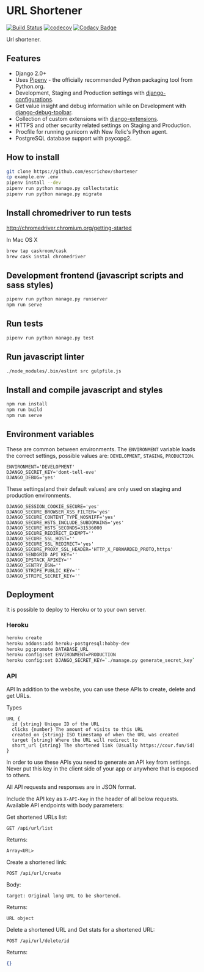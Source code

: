 # URL Shortener
[![Build Status](https://travis-ci.org/escrichov/shortener.svg?branch=master)](https://travis-ci.org/escrichov/shortener)
[![codecov](https://codecov.io/gh/escrichov/shortener/branch/master/graph/badge.svg)](https://codecov.io/gh/escrichov/shortener)
[![Codacy Badge](https://api.codacy.com/project/badge/Grade/4172b033b6ec441983df62d40d3e7499)](https://www.codacy.com/app/escrichov/shortener?utm_source=github.com&amp;utm_medium=referral&amp;utm_content=escrichov/shortener&amp;utm_campaign=Badge_Grade)

Url shortener.

## Features

  - Django 2.0+
  - Uses [Pipenv](https://github.com/kennethreitz/pipenv) - the officially recommended Python packaging tool from Python.org.
  - Development, Staging and Production settings with [django-configurations](https://django-configurations.readthedocs.org).
  - Get value insight and debug information while on Development with [django-debug-toolbar](https://django-debug-toolbar.readthedocs.org).
  - Collection of custom extensions with [django-extensions](http://django-extensions.readthedocs.org).
  - HTTPS and other security related settings on Staging and Production.
  - Procfile for running gunicorn with New Relic's Python agent.
  - PostgreSQL database support with psycopg2.

## How to install

```bash
git clone https://github.com/escrichov/shortener
cp example.env .env
pipenv install --dev
pipenv run python manage.py collectstatic
pipenv run python manage.py migrate
```

## Install chromedriver to run tests

http://chromedriver.chromium.org/getting-started

In Mac OS X

```bash
brew tap caskroom/cask
brew cask instal chromedriver
```

## Development frontend (javascript scripts and sass styles)
```bash
pipenv run python manage.py runserver
npm run serve
```

## Run tests

```bash
pipenv run python manage.py test
```

## Run javascript linter

```bash
./node_modules/.bin/eslint src gulpfile.js
```

## Install and compile javascript and styles

```bash
npm run install
npm run build
npm run serve
```

## Environment variables

These are common between environments. The `ENVIRONMENT` variable loads the correct settings, possible values are: `DEVELOPMENT`, `STAGING`, `PRODUCTION`.

```
ENVIRONMENT='DEVELOPMENT'
DJANGO_SECRET_KEY='dont-tell-eve'
DJANGO_DEBUG='yes'
```

These settings(and their default values) are only used on staging and production environments.

```
DJANGO_SESSION_COOKIE_SECURE='yes'
DJANGO_SECURE_BROWSER_XSS_FILTER='yes'
DJANGO_SECURE_CONTENT_TYPE_NOSNIFF='yes'
DJANGO_SECURE_HSTS_INCLUDE_SUBDOMAINS='yes'
DJANGO_SECURE_HSTS_SECONDS=31536000
DJANGO_SECURE_REDIRECT_EXEMPT=''
DJANGO_SECURE_SSL_HOST=''
DJANGO_SECURE_SSL_REDIRECT='yes'
DJANGO_SECURE_PROXY_SSL_HEADER='HTTP_X_FORWARDED_PROTO,https'
DJANGO_SENDGRID_API_KEY=''
DJANGO_IPSTACK_APIKEY=''
DJANGO_SENTRY_DSN=''
DJANGO_STRIPE_PUBLIC_KEY=''
DJANGO_STRIPE_SECRET_KEY=''
```

## Deployment

It is possible to deploy to Heroku or to your own server.

### Heroku

```bash
heroku create
heroku addons:add heroku-postgresql:hobby-dev
heroku pg:promote DATABASE_URL
heroku config:set ENVIRONMENT=PRODUCTION
heroku config:set DJANGO_SECRET_KEY=`./manage.py generate_secret_key`
```

### API

API
In addition to the website, you can use these APIs to create, delete and get URLs.

Types
```
URL {
  id {string} Unique ID of the URL
  clicks {number} The amount of visits to this URL
  created_on {string} ISO timestamp of when the URL was created
  target {string} Where the URL will redirect to
  short_url {string} The shortened link (Usually https://cour.fun/id)
}
```
In order to use these APIs you need to generate an API key from settings. Never put this key in the client side of your app or anywhere that is exposed to others.

All API requests and responses are in JSON format.

Include the API key as ```X-API-Key``` in the header of all below requests. Available API endpoints with body parameters:

Get shortened URLs list:
```
GET /api/url/list
```
Returns:
```
Array<URL>
```
Create a shortened link:
```
POST /api/url/create
```
Body:
```
target: Original long URL to be shortened.
```
Returns:
```
URL object
```
Delete a shortened URL and Get stats for a shortened URL:
```
POST /api/url/delete/id
```
Returns:
```json
{}
```
